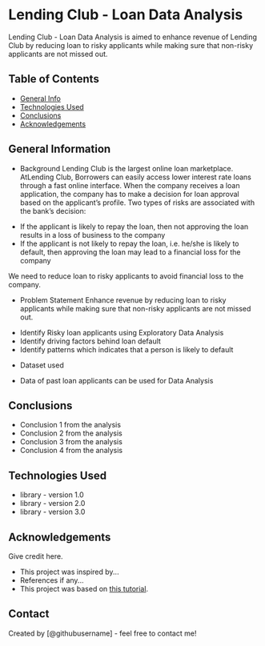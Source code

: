 # Lending Club - Loan Data Analysis
Lending Club - Loan Data Analysis is aimed to enhance revenue of Lending Club by reducing loan to risky applicants while making sure that non-risky applicants are not missed out.


## Table of Contents
* [General Info](#general-information)
* [Technologies Used](#technologies-used)
* [Conclusions](#conclusions)
* [Acknowledgements](#acknowledgements)


## General Information
- Background
Lending Club is the largest online loan marketplace. AtLending Club, Borrowers can easily access lower interest rate loans through a fast online interface.
When the company receives a loan application, the company has to make a decision for loan approval based on the applicant’s profile. Two types of risks are associated with the bank’s decision:

* If the applicant is likely to repay the loan, then not approving the loan results in a loss of business to the company
* If the applicant is not likely to repay the loan, i.e. he/she is likely to default, then approving the loan may lead to a financial loss for the company

We need to reduce loan to risky applicants to avoid financial loss to the company.

- Problem Statement
Enhance revenue by reducing loan to risky applicants while making sure that non-risky applicants are not missed out.
* Identify Risky loan applicants using Exploratory Data Analysis
* Identify driving factors behind loan default
* Identify patterns which indicates that a person is likely to default

- Dataset used
* Data of past loan applicants can be used for Data Analysis

<!-- You don't have to answer all the questions - just the ones relevant to your project. -->

## Conclusions
- Conclusion 1 from the analysis
- Conclusion 2 from the analysis
- Conclusion 3 from the analysis
- Conclusion 4 from the analysis

<!-- You don't have to answer all the questions - just the ones relevant to your project. -->


## Technologies Used
- library - version 1.0
- library - version 2.0
- library - version 3.0

<!-- As the libraries versions keep on changing, it is recommended to mention the version of library used in this project -->

## Acknowledgements
Give credit here.
- This project was inspired by...
- References if any...
- This project was based on [this tutorial](https://www.example.com).


## Contact
Created by [@githubusername] - feel free to contact me!


